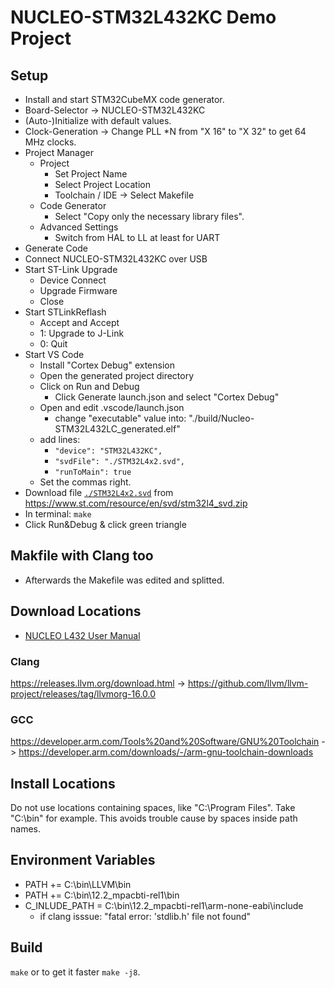 # NUCLEO-STM32L432KC Demo Project

## Setup

- Install and start STM32CubeMX code generator.
- Board-Selector -> NUCLEO-STM32L432KC
- (Auto-)Initialize with default values.
- Clock-Generation -> Change PLL *N from "X 16" to "X 32" to get 64 MHz clocks.
- Project Manager
  - Project
    - Set Project Name
    - Select Project Location
    - Toolchain / IDE -> Select Makefile
  - Code Generator
    - Select "Copy only the necessary library files".
  - Advanced Settings
    - Switch from HAL to LL at least for UART
- Generate Code
- Connect NUCLEO-STM32L432KC over USB
- Start ST-Link Upgrade
  - Device Connect
  - Upgrade Firmware
  - Close
- Start STLinkReflash
  - Accept and Accept
  - 1: Upgrade to J-Link
  - 0: Quit
- Start VS Code
  - Install "Cortex Debug" extension
  - Open the generated project directory
  - Click on Run and Debug
    - Click Generate launch.json and select "Cortex Debug"
  - Open and edit .vscode/launch.json
    - change "executable" value into: "./build/Nucleo-STM32L432LC_generated.elf"
  - add lines:
    - `"device": "STM32L432KC",`
    - `"svdFile": "./STM32L4x2.svd",`
    - `"runToMain": true`
  - Set the commas right. 
- Download file [`./STM32L4x2.svd`](./STM32L4x2.svd) from https://www.st.com/resource/en/svd/stm32l4_svd.zip
- In terminal: `make`
- Click Run&Debug & click green triangle

## Makfile with Clang too

- Afterwards the Makefile was edited and splitted.

## Download Locations

* [NUCLEO L432 User Manual](../../ref/dm00231744-stm32-nucleo32-boards-mb1180-stmicroelectronics.pdf)

### Clang

https://releases.llvm.org/download.html -> https://github.com/llvm/llvm-project/releases/tag/llvmorg-16.0.0

### GCC

https://developer.arm.com/Tools%20and%20Software/GNU%20Toolchain -> https://developer.arm.com/downloads/-/arm-gnu-toolchain-downloads

## Install Locations

Do not use locations containing spaces, like "C:\Program Files". Take "C:\bin" for example. This avoids trouble cause by spaces inside path names.

## Environment Variables

- PATH += C:\bin\LLVM\bin
- PATH += C:\bin\12.2_mpacbti-rel1\bin
- C_INLUDE_PATH = C:\bin\12.2_mpacbti-rel1\arm-none-eabi\include
  - if clang isssue: "fatal error: 'stdlib.h' file not found"

## Build

`make` or to get it faster `make -j8`.
